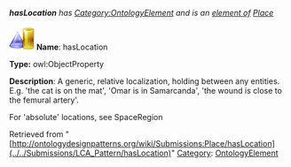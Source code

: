 ___hasLocation__ has [Category:OntologyElement](../../Category/OntologyElement "Category:OntologyElement") and is an [element of](../../Property/ElementOf "Property:ElementOf") [Place](../../Submissions/Place "Submissions:Place")_


  




[![ObjectProperty](../../images/thumb/c/c3/ObjectProperty.gif/45px-ObjectProperty.gif)](../../Image/ObjectProperty.gif "ObjectProperty")
__Name__: hasLocation 


__Type:__ owl:ObjectProperty 


__Description__: A generic, relative localization, holding between any entities. E.g. 'the cat is on the mat', 'Omar is in Samarcanda', 'the wound is close to the femural artery'.


For 'absolute' locations, see SpaceRegion 





Retrieved from "[http://ontologydesignpatterns.org/wiki/Submissions:Place/hasLocation](../../Submissions/LCA_Pattern/hasLocation)"
 [Category](http://ontologydesignpatterns.org/wiki/Special:Categories "Special:Categories"): [OntologyElement](../../Category/OntologyElement "Category:OntologyElement")